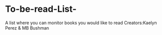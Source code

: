 # To-be-read-List-
A list where you can monitor books you would like to read
Creators:Kaelyn Perez & MB Bushman

